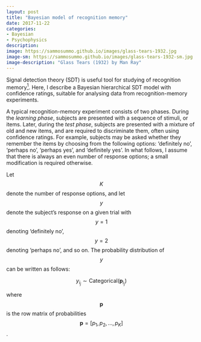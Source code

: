 ```yaml
---
layout: post
title: "Bayesian model of recognition memory"
date: 2017-11-22
categories:
- Bayesian
- Psychophysics
description:
image: https://sammosummo.github.io/images/glass-tears-1932.jpg
image-sm: https://sammosummo.github.io/images/glass-tears-1932-sm.jpg
image-description: "Glass Tears (1932) by Man Ray"
---
```

Signal detection theory (SDT) is useful tool for studying of recognition memory[<sup>1</sup>]. Here, I describe a Bayesian hierarchical SDT model with confidence ratings, suitable for analysing data from recognition-memory experiments.

[<sup>1</sup>]: https://www.ncbi.nlm.nih.gov/pubmed/4867890 "Kintsch, W. (1967). Memory and decision aspects of recognition learning. Psychological Review, 74(6), 496–504."

A typical recognition-memory experiment consists of two phases. During the *learning phase*, subjects are presented with a sequence of stimuli, or items. Later, during the *test phase*, subjects are presented with a mixture of old and new items, and are required to discriminate them, often using confidence ratings. For example, subjects may be asked whether they remember the items by choosing from the following options: ‘definitely no’, ‘perhaps no’, ‘perhaps yes’, and ‘definitely yes’. In what follows, I assume that there is always an even number of response options; a small modification is required otherwise.

Let $$K$$ denote the number of response options, and let $$y$$ denote the subject’s response on a given trial with $$y =1$$ denoting ‘definitely no’, $$y=2$$ denoting ‘perhaps no’, and so on. The probability distribution of $$y$$ can be written as follows: 

$$
y_{i_j}\sim\textrm{Categorical}\left(\textbf{p}_{i_j}\right)
$$

where $$\textbf{p}$$ is the row matrix of probabilities $$\textbf{p}=[p_1,p_2,\dots{},p_K]$$.